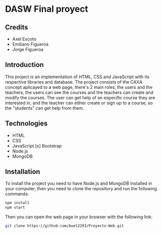 
# DASW Final proyect

<!-- Credits -->
## Credits
- Axel Escoto
- Emiliano Figueroa
- Jorge Figueroa

<!-- Introduction -->
## Introduction
This project is an implementation of HTML, CSS and JavaScript with its respective libraries and database.
The project consists of the CAXA concept aplicayed to a web page, there's 2 main roles, the users and the teachers, the users can see the courses and the teachers can create and modify the courses.
The user can get help of an especific course they are interested in, and the teacher can either create or sign up to a course, so the "students" can get help from them.

<!-- Technologies -->
## Technologies
- HTML
- CSS
- JavaScript
[x] Bootstrap
- Node.js
- MongoDB

<!-- Installation -->
## Installation
To install the project you need to have Node.js and MongoDB installed in your computer, then you need to clone the repository and run the following commands:
```bash
npm install
npm start
```
Then you can open the web page in your browser with the following link:
```bash
git clone https://github.com/Axel2293/Proyecto-Web.git
```

